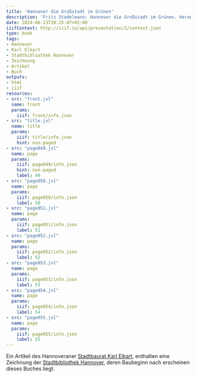 ```yaml
---
title: 'Hannover die Großstadt im Grünen'
description: 'Fritz Stadelmann: Hannover die Großstadt im Grünen. Herausgegeben und verlegt vom Verkehrs-Verein Hannover e.V., Hannover 1927. <a class="worldcat" href="https://www.worldcat.org/de/title/72612183">&nbsp;</a>'
date: 2024-06-23T20:25:07+02:00
iiifContext: http://iiif.io/api/presentation/2/context.json
type: book
tags:
- Hannover
- Karl Elkart
- Stadtbibliothek Hannover
- Zeichnung
- Artikel
- Buch
outputs:
- html
- iiif
resources:
- src: "front.jxl"
  name: front
  params:
    iiif: front/info.json
- src: "title.jxl"
  name: title
  params:
    iiif: title/info.json
    hint: non-paged
- src: "page049.jxl"
  name: page
  params:
    iiif: page049/info.json
    hint: non-paged
    label: 49
- src: "page050.jxl"
  name: page
  params:
    iiif: page050/info.json
    label: 50
- src: "page051.jxl"
  name: page
  params:
    iiif: page051/info.json
    label: 51
- src: "page052.jxl"
  name: page
  params:
    iiif: page052/info.json
    label: 52
- src: "page053.jxl"
  name: page
  params:
    iiif: page053/info.json
    label: 53
- src: "page054.jxl"
  name: page
  params:
    iiif: page054/info.json
    label: 54
- src: "page055.jxl"
  name: page
  params:
    iiif: page055/info.json
    label: 55
---
```


Ein Artikel des Hannoveraner [Stadtbaurat Karl Elkart](https://de.wikipedia.org/wiki/Karl_Elkart), enthalten eine Zeichnung der [Stadtbibliothek Hannover](https://de.wikipedia.org/wiki/Stadtbibliothek_Hannover), deren Baubeginn nach erscheinen dieses Buches liegt.
